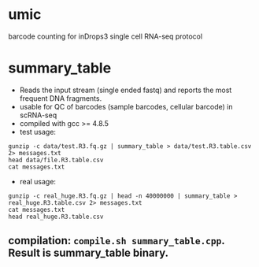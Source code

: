 # umic
barcode counting for inDrops3 single cell RNA-seq protocol

# summary_table

- Reads the input stream (single ended fastq) and reports the most frequent DNA fragments.
- usable for QC of barcodes (sample barcodes, cellular barcode) in scRNA-seq
- compiled with gcc >= 4.8.5
- test usage: 
```
gunzip -c data/test.R3.fq.gz | summary_table > data/test.R3.table.csv 2> messages.txt
head data/file.R3.table.csv
cat messages.txt
```
- real usage: 
```
gunzip -c real_huge.R3.fq.gz | head -n 40000000 | summary_table > real_huge.R3.table.csv 2> messages.txt
cat messages.txt
head real_huge.R3.table.csv
```

## 

## compilation: `compile.sh summary_table.cpp`. Result is summary_table binary.

